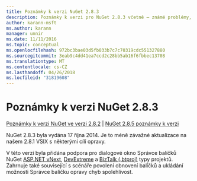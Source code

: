 ```yaml
---
title: Poznámky k verzi NuGet 2.8.3
description: Poznámky k verzi pro NuGet 2.8.3 včetně – známé problémy, opravy chyb, přidaných funkcí a chcete.
author: karann-msft
ms.author: karann
manager: unnir
ms.date: 11/11/2016
ms.topic: conceptual
ms.openlocfilehash: 972bc3bae03d5fb033b7c7c70319cdc551327880
ms.sourcegitcommit: 3eab9c4dd41ea7ccd2c28bb5ab16f6fbbec13708
ms.translationtype: MT
ms.contentlocale: cs-CZ
ms.lasthandoff: 04/26/2018
ms.locfileid: "31819608"
---
```

# <a name="nuget-283-release-notes"></a>Poznámky k verzi NuGet 2.8.3

[Poznámky k verzi NuGet ve verzi 2.8.2](../release-notes/nuget-2.8.2.md) | [NuGet 2.8.5 poznámky k verzi](../release-notes/nuget-2.8.5.md)

NuGet 2.8.3 byla vydána 17 října 2014. Je to méně závažné aktualizace na našem 2.8.1 VSIX s některými cílí opravy.

V této verzi byla přidána podpora pro dialogové okno Správce balíčků NuGet [ASP.NET vNext](http://www.asp.net/vnext), [DevExtreme](http://js.devexpress.com/) a [BizTalk (.btproj)](/biztalk/core/developing-biztalk-server-applications) typy projektů. Zahrnuje také související s scénáře povolení obnovení balíčků a ukládání možnosti Správce balíčku opravy chyb spolehlivost.
